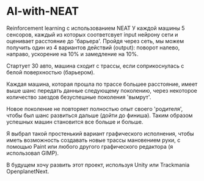 # AI-with-NEAT
Reinforcement learning с использованием NEAT
У каждой машины 5 сенсоров, каждый из которых соответсвует input нейрону сети и оценивает расстояние до 'барьера'. Пройдя через сеть, мы можем получить один из 4 вариантов действий (output): поворот налево, направо, ускорение на 10% и замедление на 10%.

Стартует 30 авто, машина сходит с трассы, если соприкоснулась с белой поверхностью (барьером).

Каждая машина, которая прошла по трассе большее расстояние, имеет выше шанс передать данные следующему поколению, через некоторое количество заездов безуспешные поколения 'вымрут'.

Новое поколение не повторяет полностью опыт своего 'родителя', чтобы был шанс развиться дальше (дойти до финиша). Таким образом успешных машин становится все больше и больше.

Я выбрал такой простенький вариант графического исполнения, чтобы иметь возможность создавать новые трассы мановением руки, с помощью Paint или любого другого графического редактора (я использовал GIMP).

В будущем хочу развить этот проект, используя Unity или Trackmania OpenplanetNext.
